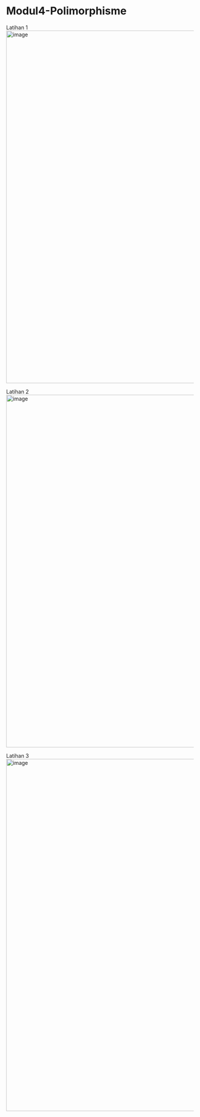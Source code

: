 # Modul4-Polimorphisme
Latihan 1
<img width="947" alt="image" src="https://user-images.githubusercontent.com/101534228/169480695-a07314df-a5c9-4779-85ad-e0c42b0d8ad9.png">

Latihan 2
<img width="947" alt="image" src="https://user-images.githubusercontent.com/101534228/169481006-033ff0f5-9905-4b4c-82c0-6b6cda3e2183.png">

Latihan 3
<img width="946" alt="image" src="https://user-images.githubusercontent.com/101534228/169481222-ab0a710a-e6d5-480d-8c2b-4c71eb1fe60e.png">

